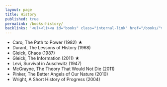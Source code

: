 ```yaml
---
layout: page
title: History
published: true
permalink: /books-history/
backlinks: '<ul><li><a id="books" class="internal-link" href="/books/">Books</a></li></ul>'
---
```


* Caro, The Path to Power (1982) ★
* Durant, The Lessons of History (1968)
* Gleick, Chaos (1987)
* Gleick, The Information (2011) ★
* Levi, Survival in Auschwitz (1947)
* McGrayne, The Theory That Would Not Die (2011)
* Pinker, The Better Angels of Our Nature (2010)
* Wright, A Short History of Progress (2004)
